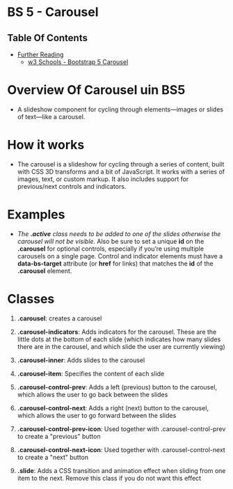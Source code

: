 # BS 5 - Carousel
## Table Of Contents
- [Further Reading]()
    - [w3 Schools - Bootstrap 5 Carousel](https://www.w3schools.com/bootstrap5/bootstrap_carousel.php)

# Overview Of Carousel uin BS5
* A slideshow component for cycling through elements—images or slides of text—like a carousel.

# How it works
* The carousel is a slideshow for cycling through a series of content, built with CSS 3D transforms and a bit of JavaScript. It works with a series of images, text, or custom markup. It also includes support for previous/next controls and indicators.

# Examples
* _The __.active__ class needs to be added to one of the slides otherwise the carousel will not be visible_. Also be sure to set a unique __id__ on the __.carousel__ for optional controls, especially if you’re using multiple carousels on a single page. Control and indicator elements must have a __data-bs-target__ attribute (or __href__ for links) that matches the __id__ of the __.carousel__ element.

# Classes
1. __.carousel__: creates a carousel

2. __.carousel-indicators__: Adds indicators for the carousel. These are the little dots at the bottom of each slide (which indicates how many slides there are in the carousel, and which slide the user are currently viewing)

3. __.carousel-inner__: Adds slides to the carousel

4. __.carousel-item__: Specifies the content of each slide

5. __.carousel-control-prev__: Adds a left (previous) button to the carousel, which allows the user to go back between the slides

6. __.carousel-control-next__: Adds a right (next) button to the carousel, which allows the user to go forward between the slides

7. __.carousel-control-prev-icon__: Used together with .carousel-control-prev to create a "previous" button

8. __.carousel-control-next-icon__: Used together with .carousel-control-next to create a "next" button

9. __.slide__: Adds a CSS transition and animation effect when sliding from one item to the next. Remove this class if you do not want this effect